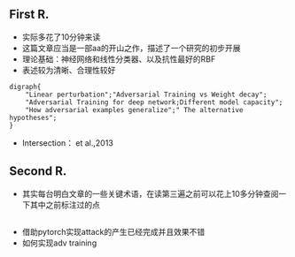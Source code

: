 ## First R.
+ 实际多花了10分钟来读
+ 这篇文章应当是一部aa的开山之作，描述了一个研究的初步开展
+ 理论基础：神经网络和线性分类器、以及抗性最好的RBF
+ 表述较为清晰、合理性较好
```graphviz
digraph{
    "Linear perturbation";"Adversarial Training vs Weight decay";
    "Adversarial Training for deep network;Different model capacity";
    "How adversarial examples generalize";" The alternative hypotheses";
}
```
+ Intersection： et al.,2013

## Second R.
+ 其实每台明白文章的一些关键术语，在读第三遍之前可以花上10多分钟查阅一下其中之前标注过的点


##
+ 借助pytorch实现attack的产生已经完成并且效果不错
+ 如何实现adv training